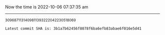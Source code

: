 Now the time is 2022-10-06 07:37:35 am

---

<small>3096871131409811393222042230518069</small>

```txt
Latest commit SHA is: 3b1a7b62456f8078f6ba6efb83abae6f016e5d41
```
